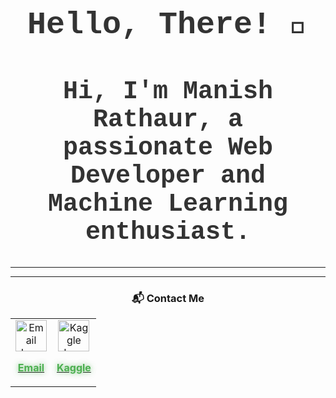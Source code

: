 <div align="center">

<h1 style="font-family: 'Courier New', monospace; font-size: 50px; text-align: center; color: #333;">Hello, There! 👋</h1>
<h2 style="font-family: 'Courier New', monospace; font-size: 40px; text-align: center; color: #333;">Hi, I'm <strong>Manish Rathaur</strong>, a passionate Web Developer and Machine Learning enthusiast.</h2>
<hr>

---

### 📬 Contact Me  
<table>
  <tr>
    <td align="center">
      <a href="mailto:mrathaur704@gmail.com" title="Email Me">
        <img src="https://img.icons8.com/ios-filled/50/4caf50/new-post.png" alt="Email Icon" width="50">
        <p style="color: #4caf50; font-weight: bold; text-shadow: 0px 0px 8px rgba(76, 175, 80, 0.7);">Email</p>
      </a>
    </td>
    <td align="center">
      <a href="https://www.kaggle.com/manishrathaur" title="Kaggle Profile">
        <img src="https://img.icons8.com/color/48/000000/kaggle.png" alt="Kaggle Icon" width="50">
        <p style="color: #4caf50; font-weight: bold; text-shadow: 0px 0px 8px rgba(76, 175, 80, 0.7);">Kaggle</p>
      </a>
    </td>
  </tr>
</table>

</div>
